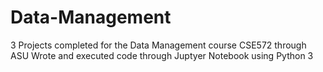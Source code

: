 # Data-Management
3 Projects completed for the Data Management course CSE572 through ASU
Wrote and executed code through Juptyer Notebook using Python 3
